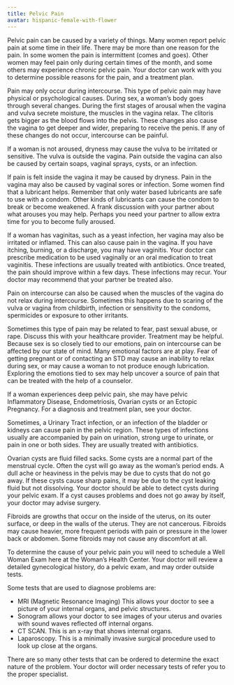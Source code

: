 ```yaml
---
title: Pelvic Pain
avatar: hispanic-female-with-flower
---
```


Pelvic pain can be caused by a variety of things. Many women report
pelvic pain at some time in their life. There may be more than one
reason for the pain. In some women the pain is intermittent (comes and
goes). Other women may feel pain only during certain times of the
month, and some others may experience chronic pelvic pain. Your doctor
can work with you to determine possible reasons for the pain, and a
treatment plan.

Pain may only occur during intercourse. This type of pelvic pain may
have physical or psychological causes. During sex, a woman’s body goes
through several changes. During the first stages of arousal when the
vagina and vulva secrete moisture, the muscles in the vagina relax. The
clitoris gets bigger as the blood flows into the pelvis. These changes
also cause the vagina to get deeper and wider, preparing to receive the
penis. If any of these changes do not occur, intercourse can be painful.

If a woman is not aroused, dryness may cause the vulva to be irritated
or sensitive. The vulva is outside the vagina. Pain outside the vagina
can also be caused by certain soaps, vaginal sprays, cysts, or an
infection.

If pain is felt inside the vagina it may be caused by dryness. Pain in
the vagina may also be caused by vaginal sores or infection. Some women
find that a lubricant helps. Remember that only water based lubricants
are safe to use with a condom. Other kinds of lubricants can cause the
condom to break or become weakened. A frank discussion with your partner
about what arouses you may help. Perhaps you need your partner to allow
extra time for you to become fully aroused.

If a woman has vaginitas, such as a yeast infection, her vagina may also
be irritated or inflamed. This can also cause pain in the vagina. If you
have itching, burning, or a discharge, you may have vaginitis. Your
doctor can prescribe medication to be used vaginally or an oral
medication to treat vaginitis. These infections are usually treated with
antibiotics. Once treated, the pain should improve within a few days.
These infections may recur. Your doctor may recommend that your partner
be treated also.

Pain on intercourse can also be caused when the muscles of the vagina do
not relax during intercourse. Sometimes this happens due to scaring of
the vulva or vagina from childbirth, infection or sensitivity to the
condoms, spermicides or exposure to other irritants.

Sometimes this type of pain may be related to fear, past sexual abuse,
or rape. Discuss this with your healthcare provider. Treatment may be
helpful. Because sex is so closely tied to our emotions, pain on
intercourse can be affected by our state of mind. Many emotional factors
are at play. Fear of getting pregnant or of contacting an STD may cause
an inability to relax during sex, or may cause a woman to not produce
enough lubrication. Exploring the emotions tied to sex may help uncover
a source of pain that can be treated with the help of a counselor.

If a woman experiences deep pelvic pain, she may have pelvic
Inflammatory Disease, Endometriosis, Ovarian cysts or an Ectopic
Pregnancy. For a diagnosis and treatment plan, see your doctor.

Sometimes, a Urinary Tract infection, or an infection of the bladder or
kidneys can cause pain in the pelvic region. These types of infections
usually are accompanied by pain on urination, strong urge to urinate, or
pain in one or both sides. They are usually treated with antibiotics.

Ovarian cysts are fluid filled sacks. Some cysts are a normal part of
the menstrual cycle. Often the cyst will go away as the woman’s period
ends. A dull ache or heaviness in the pelvis may be due to cysts that do
not go away. If these cysts cause sharp pains, it may be due to the cyst
leaking fluid but not dissolving. Your doctor should be able to detect
cysts during your pelvic exam. If a cyst causes problems and does not go
away by itself, your doctor may advise surgery.

Fibroids are growths that occur on the inside of the uterus, on its
outer surface, or deep in the walls of the uterus. They are not
cancerous. Fibroids may cause heavier, more frequent periods with pain
or pressure in the lower back or abdomen. Some fibroids may not cause
any discomfort at all.

To determine the cause of your pelvic pain you will need to schedule a
Well Woman Exam here at the Woman’s Health Center. Your doctor will
review a detailed gynecological history, do a pelvic exam, and may order
outside tests.

Some tests that are used to diagnose problems are:

- MRI (Magnetic Resonance Imaging) This allows your doctor to see a
  picture of your internal organs, and pelvic structures.
- Sonogram allows your doctor to see images of your uterus and ovaries
  with sound waves reflected off internal organs.
- CT SCAN. This is an x-ray that shows internal organs.
- Laparoscopy. This is a minimally invasive surgical procedure used to
  look up close at the organs.

There are so many other tests that can be ordered to determine the exact
nature of the problem. Your doctor will order necessary tests of refer
you to the proper specialist.

